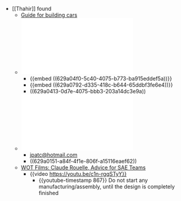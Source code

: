 - [[Thahir]] found
	- [Guide for building cars](https://www.buildyourownracecar.com)
	- ![Formula-Student-Car-Design-Process.pdf](../assets/Formula-Student-Car-Design-Process_1654259054949_0.pdf)
		- {{embed ((629a04f0-5c40-4075-b773-ba915eddef5a))}}
		- {{embed ((629a0792-d335-418c-b644-65ddbf3fe6e4))}}
		- ((629a0413-0d7e-4075-bbb3-203a14dc3e9a))
	- ![Building a Formula Student car in a COVID limited scenario.pdf](../assets/Building_a_Formula_Student_car_in_a_COVID_limited_scenario_1654259846478_0.pdf)
		- jpatc@hotmail.com
		- ((629a0151-a84f-4f1e-806f-a15116eaef62))
	- [WOT Films: Claude Rouelle, Advice for SAE Teams](https://youtu.be/c1n-rgqSTyY)
		- {{video https://youtu.be/c1n-rgqSTyY}}
			- {{youtube-timestamp 867}} Do not start any manufacturing/assembly, until the design is completely finished